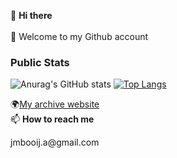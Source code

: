  👋 <b>Hi there</b> <br/><br/>
 👀 Welcome to my Github account<br/>
 
 <h3> Public Stats </h3>
 
![Anurag's GitHub stats](https://github-readme-stats.vercel.app/api?username=JeroenMBooij&show_icons=true&theme=radical)
 [![Top Langs](https://github-readme-stats.vercel.app/api/top-langs/?username=JeroenMBooij&layout=compact&theme=radical)](https://github.com/JeroenMBooij/github-readme)

 🌍<a href="https://jeroenmbooij.github.io/Portal">My archive website</a><br/>
 📫 <b>How to reach me </b>
 <p>jmbooij.a@gmail.com</p>

<!---
JeroenMBooij/JeroenMBooij is a ✨ special ✨ repository because its `README.md` (this file) appears on your GitHub profile.
You can click the Preview link to take a look at your changes.
https://github.com/muesli/readme-scribe
--->
